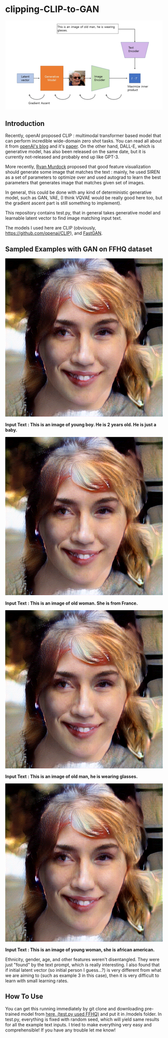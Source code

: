 # clipping-CLIP-to-GAN

<p align="center">
  <img src="./figures/overview.jpg" alt="modelfig"/>
</p>


## Introduction

Recently, openAI proposed CLIP : multimodal transformer based model that can perform incredible wide-domain zero shot tasks. You can read all about it from [openAI's blog](https://openai.com/blog/clip/) and it's [paper](https://cdn.openai.com/papers/Learning_Transferable_Visual_Models_From_Natural_Language_Supervision.pdf).
On the other hand, DALL-E, which is generative model, has also been released on the same date, but it is currently not-released and probably end up like GPT-3.

More recently, [Ryan Murdock](https://twitter.com/advadnoun) proposed that good feature visualization should generate some image that matches the text : mainly, he used SIREN as a set of parameters to optimize over and used autograd to learn the best parameters that generates image that matches given set of images.

In general, this could be done with any kind of deterministic generative model, such as GAN, VAE, (I think VQVAE would be really good here too, but the gradient ascent part is still something to implement).

This repository contains test.py, that in general takes generative model and learnable latent vector to find image matching input text.

The models I used here are CLIP (obviously, https://github.com/openai/CLIP), and [FastGAN](https://github.com/odegeasslbc/FastGAN-pytorch). 
## Sampled Examples with GAN on FFHQ dataset

<p align="center">
  <img src="./figures/res155.gif" alt="modelfig"/>
</p>


**Input Text : This is an image of young boy. He is 2 years old. He is just a baby.**

<p align="center">
  <img src="./figures/res506.gif" alt="modelfig" />
</p>


**Input Text : This is an image of old woman. She is from France.**

<p align="center">
  <img src="./figures/res718.gif" alt="modelfig" />
</p>


**Input Text : This is an image of old man, he is wearing glasses.**

<p align="center">
  <img src="./figures/res878.gif" alt="modelfig" />
</p>

**Input Text : This is an image of young woman, she is african american.**

Ethnicity, gender, age, and other features weren't disentangled. They were just "found" by the text prompt, which is really interesting. I also found that if initial latent vector (so initial person I guess...?) is very different from what we are aiming to (such as example 3 in this case), then it is very difficult to learn with small learning rates.


## How To Use
You can get this running immediately by git clone and downloading pre-trained model from [here, (test.py used FFHQ)](https://drive.google.com/drive/folders/1nCpr84nKkrs9-aVMET5h8gqFbUYJRPLR) and put it in /models folder. In test.py, everything is fixed with random seed, which will yield same results for all the example text inputs. I tried to make everything very easy and comprehensible! If you have any trouble let me know!

